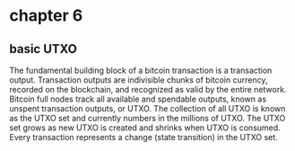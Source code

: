 # chapter 6 

## basic UTXO

The fundamental building block of a bitcoin transaction is a transaction output. Transaction outputs are indivisible chunks of bitcoin currency, recorded on the blockchain, and recognized as valid by the entire network. Bitcoin full nodes track all available and spendable outputs, known as unspent transaction outputs, or UTXO. The collection of all UTXO is known as the UTXO set and currently numbers in the millions of UTXO. The UTXO set grows as new UTXO is created and shrinks when UTXO is consumed. Every transaction represents a change (state transition) in the UTXO set.